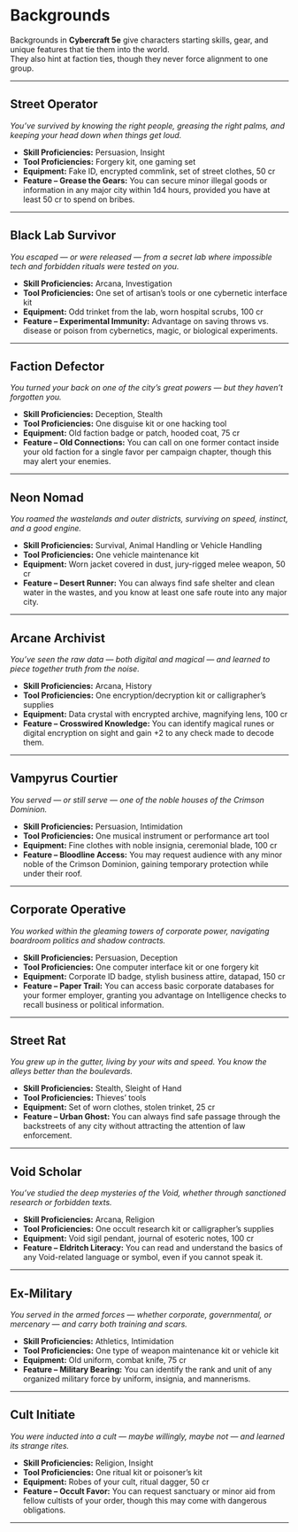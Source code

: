 # Backgrounds

Backgrounds in **Cybercraft 5e** give characters starting skills, gear, and unique features that tie them into the world.  
They also hint at faction ties, though they never force alignment to one group.  

---

## Street Operator
*You’ve survived by knowing the right people, greasing the right palms, and keeping your head down when things get loud.*  
- **Skill Proficiencies:** Persuasion, Insight  
- **Tool Proficiencies:** Forgery kit, one gaming set  
- **Equipment:** Fake ID, encrypted commlink, set of street clothes, 50 cr  
- **Feature – Grease the Gears:** You can secure minor illegal goods or information in any major city within 1d4 hours, provided you have at least 50 cr to spend on bribes.  

---

## Black Lab Survivor
*You escaped — or were released — from a secret lab where impossible tech and forbidden rituals were tested on you.*  
- **Skill Proficiencies:** Arcana, Investigation  
- **Tool Proficiencies:** One set of artisan’s tools or one cybernetic interface kit  
- **Equipment:** Odd trinket from the lab, worn hospital scrubs, 100 cr  
- **Feature – Experimental Immunity:** Advantage on saving throws vs. disease or poison from cybernetics, magic, or biological experiments.  

---

## Faction Defector
*You turned your back on one of the city’s great powers — but they haven’t forgotten you.*  
- **Skill Proficiencies:** Deception, Stealth  
- **Tool Proficiencies:** One disguise kit or one hacking tool  
- **Equipment:** Old faction badge or patch, hooded coat, 75 cr  
- **Feature – Old Connections:** You can call on one former contact inside your old faction for a single favor per campaign chapter, though this may alert your enemies.  

---

## Neon Nomad
*You roamed the wastelands and outer districts, surviving on speed, instinct, and a good engine.*  
- **Skill Proficiencies:** Survival, Animal Handling or Vehicle Handling  
- **Tool Proficiencies:** One vehicle maintenance kit  
- **Equipment:** Worn jacket covered in dust, jury-rigged melee weapon, 50 cr  
- **Feature – Desert Runner:** You can always find safe shelter and clean water in the wastes, and you know at least one safe route into any major city.  

---

## Arcane Archivist
*You’ve seen the raw data — both digital and magical — and learned to piece together truth from the noise.*  
- **Skill Proficiencies:** Arcana, History  
- **Tool Proficiencies:** One encryption/decryption kit or calligrapher’s supplies  
- **Equipment:** Data crystal with encrypted archive, magnifying lens, 100 cr  
- **Feature – Crosswired Knowledge:** You can identify magical runes or digital encryption on sight and gain +2 to any check made to decode them.  

---

## Vampyrus Courtier
*You served — or still serve — one of the noble houses of the Crimson Dominion.*  
- **Skill Proficiencies:** Persuasion, Intimidation  
- **Tool Proficiencies:** One musical instrument or performance art tool  
- **Equipment:** Fine clothes with noble insignia, ceremonial blade, 100 cr  
- **Feature – Bloodline Access:** You may request audience with any minor noble of the Crimson Dominion, gaining temporary protection while under their roof.  

---

## Corporate Operative
*You worked within the gleaming towers of corporate power, navigating boardroom politics and shadow contracts.*  
- **Skill Proficiencies:** Persuasion, Deception  
- **Tool Proficiencies:** One computer interface kit or one forgery kit  
- **Equipment:** Corporate ID badge, stylish business attire, datapad, 150 cr  
- **Feature – Paper Trail:** You can access basic corporate databases for your former employer, granting you advantage on Intelligence checks to recall business or political information.  

---

## Street Rat
*You grew up in the gutter, living by your wits and speed. You know the alleys better than the boulevards.*  
- **Skill Proficiencies:** Stealth, Sleight of Hand  
- **Tool Proficiencies:** Thieves’ tools  
- **Equipment:** Set of worn clothes, stolen trinket, 25 cr  
- **Feature – Urban Ghost:** You can always find safe passage through the backstreets of any city without attracting the attention of law enforcement.  

---

## Void Scholar
*You’ve studied the deep mysteries of the Void, whether through sanctioned research or forbidden texts.*  
- **Skill Proficiencies:** Arcana, Religion  
- **Tool Proficiencies:** One occult research kit or calligrapher’s supplies  
- **Equipment:** Void sigil pendant, journal of esoteric notes, 100 cr  
- **Feature – Eldritch Literacy:** You can read and understand the basics of any Void-related language or symbol, even if you cannot speak it.  

---

## Ex-Military
*You served in the armed forces — whether corporate, governmental, or mercenary — and carry both training and scars.*  
- **Skill Proficiencies:** Athletics, Intimidation  
- **Tool Proficiencies:** One type of weapon maintenance kit or vehicle kit  
- **Equipment:** Old uniform, combat knife, 75 cr  
- **Feature – Military Bearing:** You can identify the rank and unit of any organized military force by uniform, insignia, and mannerisms.  

---

## Cult Initiate
*You were inducted into a cult — maybe willingly, maybe not — and learned its strange rites.*  
- **Skill Proficiencies:** Religion, Insight  
- **Tool Proficiencies:** One ritual kit or poisoner’s kit  
- **Equipment:** Robes of your cult, ritual dagger, 50 cr  
- **Feature – Occult Favor:** You can request sanctuary or minor aid from fellow cultists of your order, though this may come with dangerous obligations.  

---

